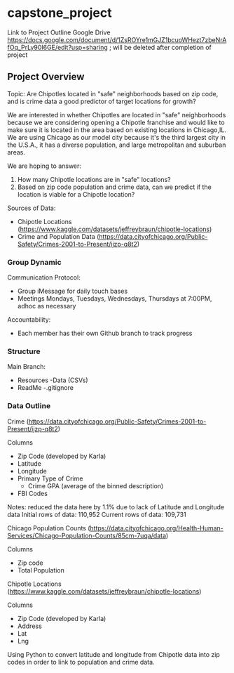# capstone_project

Link to Project Outline Google Drive https://docs.google.com/document/d/1ZsROYre1mGJZ1bcuoWHezt7zbeNrAfOq_PrLy90I6GE/edit?usp=sharing ; will be deleted after completion of project

## Project Overview

Topic: Are Chipotles located in "safe" neighborhoods based on zip code, and is crime data a good predictor of target locations for growth?

We are interested in whether Chipotles are located in "safe" neighborhoods because we are considering opening a Chipotle franchise and would like to make sure it is located in the area based on existing locations in Chicago,IL. We are using Chicago as our model city because it's the third largest city in the U.S.A., it has a diverse population, and large metropolitan and suburban areas.

We are hoping to answer:
1. How many Chipotle locations are in "safe" locations?
2. Based on zip code population and crime data, can we predict if the location is viable for a Chipotle location?


Sources of Data:

* Chipotle Locations (https://www.kaggle.com/datasets/jeffreybraun/chipotle-locations)
* Crime and Population Data (https://data.cityofchicago.org/Public-Safety/Crimes-2001-to-Present/ijzp-q8t2)

### Group Dynamic

Communication Protocol:
* Group iMessage for daily touch bases
* Meetings Mondays, Tuesdays, Wednesdays, Thursdays at 7:00PM, adhoc as necessary 

Accountability:
* Each member has their own Github branch to track progress

### Structure 

Main Branch: 
- Resources
  -Data (CSVs)
- ReadMe
-.gitignore 

### Data Outline 

Crime (https://data.cityofchicago.org/Public-Safety/Crimes-2001-to-Present/ijzp-q8t2)

Columns 
* Zip Code (developed by Karla)
* Latitude 
* Longitude
* Primary Type of Crime
    * Crime GPA (average of the binned description)
* FBI Codes

Notes: reduced the data here by 1.1% due to lack of Latitude and Longitude data 
Initial rows of data: 110,952 
Current rows of data: 109,731

Chicago Population Counts (https://data.cityofchicago.org/Health-Human-Services/Chicago-Population-Counts/85cm-7uqa/data)

Columns 

* Zip code 
* Total Population 
    

Chipotle Locations (https://www.kaggle.com/datasets/jeffreybraun/chipotle-locations)

Columns 

* Zip Code (developed by Karla)
* Address
* Lat 
* Lng 

Using Python to convert latitude and longitude from Chipotle data into zip codes in order to link to population and crime data. 











